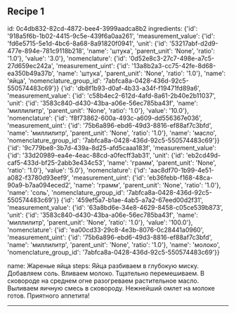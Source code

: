 ## Recipe 1

id: 0c4db832-82cd-4872-bee4-3999aadca8b2
ingredients: 
	{'id': '918a5f6b-1b02-4415-9c5e-439f6a0aa261', 'measurement_value': {'id': 'fd6e5715-5e1d-4bc6-8a68-8a91820f0941', 'unit': {'id': '53217abf-d2d9-477e-894e-781c9118b218', 'name': 'штука', 'parent_unit': 'None', 'ratio': '1.0'}, 'value': '3.0'}, 'nomenclature': {'id': '0d52e8c3-27c7-498e-a7c5-27d659ec242a', 'measurement_uint': {'id': '13a8b2a3-cc75-42fe-8d68-ea350b49a37b', 'name': 'штука', 'parent_unit': 'None', 'ratio': '1.0'}, 'name': 'яйца', 'nomenclature_group_id': '7abfca8a-0428-436d-92c5-550574483c69'}}
	{'id': 'db8f1b93-d0af-4b33-a34f-f19471fd89a6', 'measurement_value': {'id': 'c58b4ec2-612d-4afd-8a61-2b40e2b11037', 'unit': {'id': '3583c840-d430-43ba-a06e-56ec785ba43f', 'name': 'миллилитр', 'parent_unit': 'None', 'ratio': '1.0'}, 'value': '10.0'}, 'nomenclature': {'id': 'f8f73862-600a-493c-a609-dd556367e036', 'measurement_uint': {'id': '75b6a896-ebd6-49d3-8816-ef88af7c3bfd', 'name': 'миллилитр', 'parent_unit': 'None', 'ratio': '1.0'}, 'name': 'масло', 'nomenclature_group_id': '7abfca8a-0428-436d-92c5-550574483c69'}}
	{'id': '9c779be8-3b7d-439a-8d25-afd5caaa183f', 'measurement_value': {'id': '33d20989-ea4e-4eac-88cd-a0fecff3ab31', 'unit': {'id': 'eb2cd49d-caf5-433d-bf25-2abb3e434c53', 'name': 'грамм', 'parent_unit': 'None', 'ratio': '1.0'}, 'value': '5.0'}, 'nomenclature': {'id': 'aac8df70-1b99-4e51-a082-f3780d93eef9', 'measurement_uint': {'id': 'eb36febb-f168-48ca-90a9-b7aa094eced2', 'name': 'грамм', 'parent_unit': 'None', 'ratio': '1.0'}, 'name': 'соль', 'nomenclature_group_id': '7abfca8a-0428-436d-92c5-550574483c69'}}
	{'id': '459ef5a7-b1ae-4ab5-a7a2-67eed00d2f31', 'measurement_value': {'id': '63a8bd6e-34e8-4629-8458-c05ce539b873', 'unit': {'id': '3583c840-d430-43ba-a06e-56ec785ba43f', 'name': 'миллилитр', 'parent_unit': 'None', 'ratio': '1.0'}, 'value': '100.0'}, 'nomenclature': {'id': 'ea00cd33-29c8-4e3b-8076-0c28441a0960', 'measurement_uint': {'id': '75b6a896-ebd6-49d3-8816-ef88af7c3bfd', 'name': 'миллилитр', 'parent_unit': 'None', 'ratio': '1.0'}, 'name': 'молоко', 'nomenclature_group_id': '7abfca8a-0428-436d-92c5-550574483c69'}}

name: Жареные яйца
steps: 
	Яйца разбиваем в глубокую миску.
	Добавляем соль.
	Вливаем молоко.
	Тщательно перемешиваем.
	В сковороде на среднем огне разогреваем растительное масло. Выливаем яичную смесь в сковороду.
	Нежнейший омлет на молоке готов. Приятного аппетита!


---
